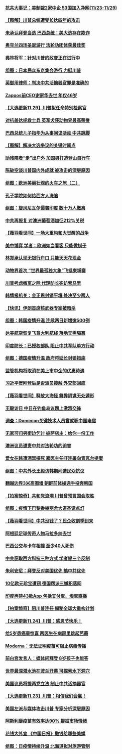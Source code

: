 #### [抗共大事记：美制裁2家中企 53国加入净网(11/23-11/29)](../pages/nsc418/n12583735.md) 
#### [【图解】川普总统遭受长达四年的攻击](../pages/nsc418/n12584029.md) 
#### [未承认拜登当选 巴西总统：美大选存在欺诈](../pages/nsc418/n12584054.md) 
#### [奥克兰四场圣诞游行 法轮功团体获最佳奖](../pages/nsc418/n12583250.md) 
#### [弗林将军：针对川普的政变正在进行中](../pages/nsc418/n12583562.md) 
#### [组图：日本民众东京集会游行 力挺川普](../pages/nsc418/n12583032.md) 
#### [英御用律师：判决中共活摘器官罪是准确的](../pages/nsc418/n12580740.md) 
#### [Zappos前CEO谢家华去世 年仅46岁](../pages/nsc418/n12583396.md) 
#### [【大选更新11.29】川普拟任命特别检察官](../pages/nsc418/n12582938.md) 
#### [对抗盖达拯救士兵 英军犬获动物界最高荣誉](../pages/nsc418/n12582865.md) 
#### [巴西总统儿子指华为从事间谍活动 中共跳脚](../pages/nsc418/n12581980.md) 
#### [【图解】解决大选争议的关键时间点](../pages/nsc418/n12581950.md) 
#### [助残障者“走”出户外 加国男打造登山自行车](../pages/nsc418/n12581132.md) 
#### [陈破空谈川普国内外成就 被攻击的深层原因](../pages/nsc418/n12581759.md) 
#### [组图：欧洲美丽壮观的火车之旅（二）](../pages/nsc418/n12581025.md) 
#### [孔子学院如何给西方人洗脑](../pages/nsc418/n12540938.md) 
#### [组图：旋风尼瓦尔侵袭印度 数十万人撤离](../pages/nsc418/n12581317.md) 
#### [中共再报复 对澳洲葡萄酒加征212%关税](../pages/nsc418/n12580442.md) 
#### [【薇羽看世间】一场大重构和大觉醒的战争](../pages/nsc418/n12580108.md) 
#### [美中博弈 学者：欧洲如当看客 只能做棋子](../pages/nsc418/n12580251.md) 
#### [林郑承认现无银行户口 只能天天花现金](../pages/nsc418/n12580249.md) 
#### [动物界首次 “世界最孤独大象”飞抵柬埔寨](../pages/nsc418/n12579081.md) 
#### [川普考虑撤军之际 代理防长突访索马里](../pages/nsc418/n12580161.md) 
#### [韩情报机关：金正恩封锁平壤 处决至少两人](../pages/nsc418/n12580142.md) 
#### [【快讯】伊朗首席核武器专家被暗杀](../pages/nsc418/n12580051.md) 
#### [组图：韩国疫情升温 连续两日新增逾500例](../pages/nsc418/n12579859.md) 
#### [达美航空恢复飞意大利航线 落地无需隔离](../pages/nsc418/n12579884.md) 
#### [印度防长：已授权部队 阻止中共军队单方行动](../pages/nsc418/n12579658.md) 
#### [组图：德国疫情升温 政府将延长封锁措施](../pages/nsc418/n12579449.md) 
#### [监管机构将取消在美上市中企的优惠待遇](../pages/nsc418/n12578381.md) 
#### [习近平贺拜登后是否派员接触 外交部回应](../pages/nsc418/n12577875.md) 
#### [【薇羽看世间】释放大海怪 舞弊阴谋无处遁形](../pages/nsc418/n12577819.md) 
#### [王毅访日 中日在钓鱼岛议题上激烈交锋](../pages/nsc418/n12577720.md) 
#### [调查：Dominion关键技术人员曾就职中国电信](../pages/nsc418/n12577751.md) 
#### [无家可归男街边乞讨 披萨店主：给你一份工作](../pages/nsc418/n12576986.md) 
#### [澳洲议员谴责中共对法轮功的迫害](../pages/nsc418/n12577054.md) 
#### [爱女在韩遭酒驾撞死 嘉医主任吁连署向青瓦台提案](../pages/nsc418/n12577707.md) 
#### [组图：中共外长王毅访韩期间遭民众抗议](../pages/nsc418/n12577089.md) 
#### [翻越边界3米高围墙 朝鲜前体操选手投奔韩国](../pages/nsc418/n12576907.md) 
#### [【拍案惊奇】共和党浪潮 川普曾预言国会取胜](../pages/nsc418/n12576193.md) 
#### [组图：疫情下巴黎香榭丽舍大道圣诞点灯](../pages/nsc418/n12574608.md) 
#### [【薇羽看世间】中共没钱了？民企收割季到来](../pages/nsc418/n12575170.md) 
#### [阿根廷足球传奇人物马拉多纳去世](../pages/nsc418/n12575270.md) 
#### [巴西公交与卡车相撞 至少40人死伤](../pages/nsc418/n12575269.md) 
#### [中共窃取西方科技三种方式 学者提三个反制](../pages/nsc418/n12575015.md) 
#### [朱利安尼：拜登反对美国优先 搞中共优先](../pages/nsc418/n12575123.md) 
#### [10亿欧元珍宝遭窃 德国帮派三嫌犯落网](../pages/nsc418/n12573586.md) 
#### [印度再禁43款App 包括支付宝、淘宝直播](../pages/nsc418/n12573549.md) 
#### [【拍案惊奇】阻川普连任 揭秘全球大重构计划](../pages/nsc418/n12573524.md) 
#### [【大选更新11.24】川普：感恩节快乐！](../pages/nsc418/n12571687.md) 
#### [给5岁患癌童惊喜 两医生在病房里跳起芭蕾](../pages/nsc418/n12571481.md) 
#### [Moderna：无法证明疫苗可阻止病毒传播](../pages/nsc418/n12572434.md) 
#### [前白宫发言人：媒体问拜登 8岁孩子也能答](../pages/nsc418/n12572467.md) 
#### [世界最深潜水池在波兰开幕 可探索水下洞穴](../pages/nsc418/n12570887.md) 
#### [美国议员将提两党立法 制止中共活摘器官](../pages/nsc418/n12571292.md) 
#### [【大选更新11.23】川普：相信我们会赢！](../pages/nsc418/n12569219.md) 
#### [美国左派与媒体攻击川普 专家分析深层原因](../pages/nsc418/n12570062.md) 
#### [阿斯利康疫苗有效率达90% 提振市场情绪](../pages/nsc418/n12569820.md) 
#### [花钱大外宣 《中国日报》撒钱给哪些美媒](../pages/nsc418/n12569864.md) 
#### [组图：日疫情持续升温 北海道拟对旅游管制](../pages/nsc418/n12569275.md) 

